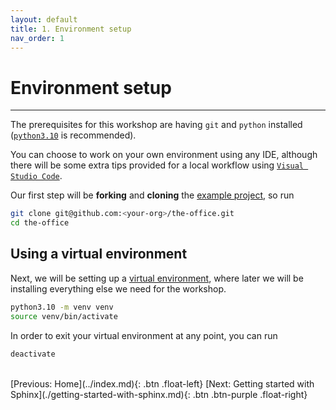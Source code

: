 ```yaml
---
layout: default
title: 1. Environment setup
nav_order: 1
---
```


# Environment setup

---

The prerequisites for this workshop are having `git` and `python` installed
([`python3.10`](https://www.python.org/downloads/) is recommended).

You can choose to work on your own environment using any IDE, although there will be some extra
tips provided for a local workflow using [`Visual Studio Code`](https://code.visualstudio.com/).

Our first step will be **forking** and **cloning** the
[example project](https://github.com/aelsayed95/the-office), so run

```sh
git clone git@github.com:<your-org>/the-office.git
cd the-office
```

## Using a virtual environment

Next, we will be setting up a [virtual environment](https://docs.python.org/3/tutorial/venv.html),
where later we will be installing everything else we need for the workshop.

```sh
python3.10 -m venv venv
source venv/bin/activate
```

In order to exit your virtual environment at any point, you can run

```sh
deactivate
```

<br />
[Previous: Home](../index.md){: .btn .float-left}
[Next: Getting started with Sphinx](./getting-started-with-sphinx.md){: .btn .btn-purple .float-right}
<br />
